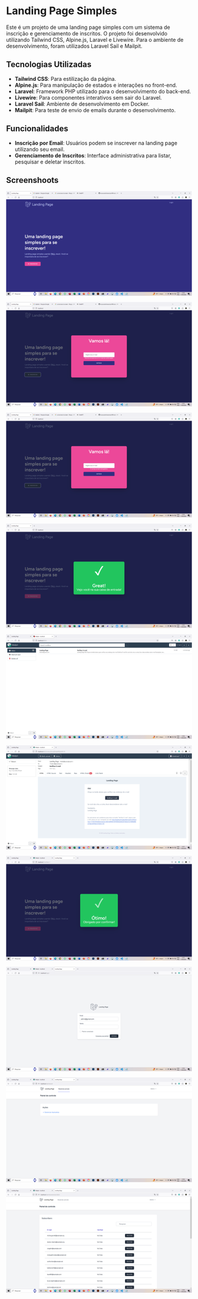 # Landing Page Simples

Este é um projeto de uma landing page simples com um sistema de inscrição e gerenciamento de inscritos. O projeto foi desenvolvido utilizando Tailwind CSS, Alpine.js, Laravel e Livewire. Para o ambiente de desenvolvimento, foram utilizados Laravel Sail e Mailpit.

## Tecnologias Utilizadas

- **Tailwind CSS**: Para estilização da página.
- **Alpine.js**: Para manipulação de estados e interações no front-end.
- **Laravel**: Framework PHP utilizado para o desenvolvimento do back-end.
- **Livewire**: Para componentes interativos sem sair do Laravel.
- **Laravel Sail**: Ambiente de desenvolvimento em Docker.
- **Mailpit**: Para teste de envio de emails durante o desenvolvimento.

## Funcionalidades

- **Inscrição por Email**: Usuários podem se inscrever na landing page utilizando seu email.
- **Gerenciamento de Inscritos**: Interface administrativa para listar, pesquisar e deletar inscritos.

## Screenshoots

![Print de Tela 1](public/img/01.png)

![Print de Tela 1](public/img/03.png)

![Print de Tela 1](public/img/02.png)

![Print de Tela 1](public/img/04.png)

![Print de Tela 1](public/img/05.png)

![Print de Tela 1](public/img/06.png)

![Print de Tela 1](public/img/07.png)

![Print de Tela 1](public/img/08.png)

![Print de Tela 1](public/img/09.png)

![Print de Tela 1](public/img/10.png)
